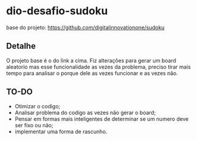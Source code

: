 # dio-desafio-sudoku

base do projeto: https://github.com/digitalinnovationone/sudoku

## Detalhe

O projeto base é o do link a cima. Fiz alterações para gerar um board aleatorio mas esse funcionalidade as vezes da problema, preciso tirar mais tempo para analisar o porque dele as vezes funcionar e as vezes não. 

## TO-DO
- Otimizar o codigo;
- Analisar problema do codigo as vezes não gerar o board;
- Pensar em formas mais inteligentes de determinar se um numero deve ser fixo ou não;
- implementar uma forma de rascunho. 
